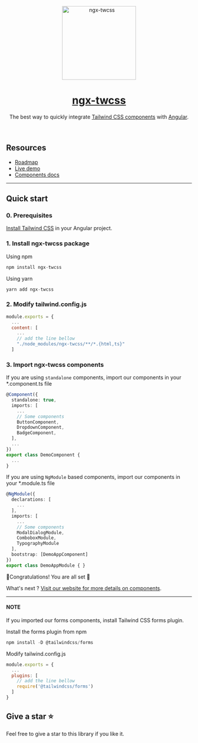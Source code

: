 
<div align="center">
  <a href="https://ngx-twcss.williammba.com/">
    <img src="https://ngx-twcss.williammba.com/assets/images/ngx-twcss-logo-doc.png" alt="ngx-twcss" height="200" />
    <h1>ngx-twcss</h1>
  </a>
</div>

<div align="center">
The best way to quickly integrate <a href="https://tailwindui.com/">Tailwind CSS components</a> with <a href="https://angular.dev/">Angular</a>.
<br/>
<br/>
<br/>
</div>

## Resources

- [Roadmap](https://ngx-twcss.williammba.com/roadmap)
- [Live demo](https://stackblitz.com/~/github.com/William-Mba/ngx-twcss)
- [Components docs](https://ngx-twcss.williammba.com/)

---

## Quick start

### 0. Prerequisites

[Install Tailwind CSS](https://tailwindcss.com/docs/guides/angular) in your Angular project.

### 1. Install ngx-twcss package

Using npm
```ts
npm install ngx-twcss
```

Using yarn

```ts
yarn add ngx-twcss
```

### 2. Modify tailwind.config.js

```js
module.exports = {
  ...
  content: [
    ...
    // add the line bellow
    "./node_modules/ngx-twcss/**/*.{html,ts}"
  ]
```

### 3. Import ngx-twcss components

If you are using ``standalone`` components, import our components in your *.component.ts file

```ts
@Component({
  standalone: true,
  imports: [
    ...
    // Some components
    ButtonComponent,
    DropdownComponent,
    BadgeComponent,
  ],
  ...
})
export class DemoComponent {
  ...
}
```

If you are using ``NgModule`` based components, import our components in your *.module.ts file

  ```ts
  @NgModule({
    declarations: [
      ...
    ],
    imports: [
      ...
      // Some components
      ModalDialogModule,
      ComboboxModule,
      TypographyModule
    ],
    bootstrap: [DemoAppComponent]
  })
  export class DemoAppModule { }
  ```

🎉Congratulations! You are all set 🚀 </br>

What's next ?
[Visit our website for more details on components](https://ngx-twcss.williammba.com).

---

#### NOTE

If you imported our forms components, install Tailwind CSS forms plugin.

Install the forms plugin from npm

```ts
npm install -D @tailwindcss/forms
```

Modify tailwind.config.js

```js
module.exports = {
  ...
  plugins: [
    // add the line bellow
    require('@tailwindcss/forms')
  ]
}
```

## Give a star ⭐️

Feel free to give a star to this library if you like it.
